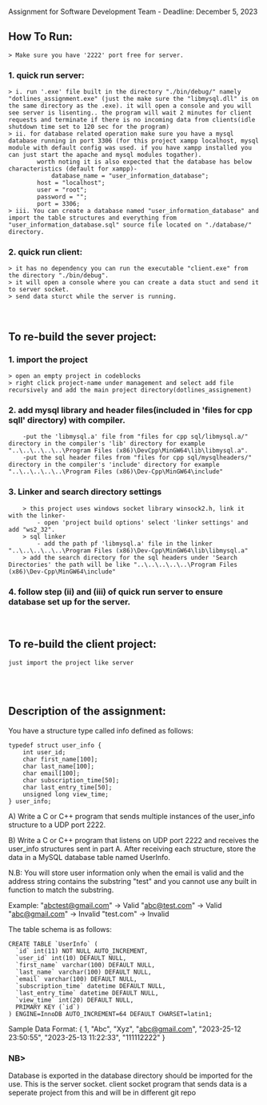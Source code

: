 
Assignment for Software Development Team - Deadline: December 5, 2023

## How To Run:
	> Make sure you have '2222' port free for server. 
### 1. quick run server:
	> i. run '.exe' file built in the directory "./bin/debug/" namely "dotlines_assignment.exe" (just the make sure the "libmysql.dll" is on the same directory as the .exe). it will open a console and you will see server is lisenting.. the program will wait 2 minutes for client requests and terminate if there is no incoming data from clients(idle shutdown time set to 120 sec for the program)
   	> ii. for database related operation make sure you have a mysql database running in port 3306 (for this project xampp localhost, mysql module with default config was used. if you have xampp installed you can just start the apache and mysql modules togather).
    		worth noting it is also expected that the database has below characteristics (default for xampp)-
      			database_name = "user_information_database";
			host = "localhost";
			user = "root";
			password = "";
			port = 3306;
   	> iii. You can create a database named "user_information_database" and import the table structures and everything from "user_information_database.sql" source file located on "./database/" directory.
### 2. quick run client:
  	> it has no dependency you can run the executable "client.exe" from the directory "./bin/debug".
   	> it will open a console where you can create a data stuct and send it to server socket.
    > send data sturct while the server is running.
<br />

## To re-build the sever project:
### 1. import the project
	> open an empty project in codeblocks
	> right click project-name under management and select add file recursively and add the main project directory(dotlines_assignement)
### 2. add mysql library and header files(included in 'files for cpp sqll' directory) with compiler. 
    	-put the 'libmysql.a' file from "files for cpp sql/libmysql.a/" directory in the compiler's 'lib' directory for example "..\..\..\..\..\Program Files (x86)\DevCpp\MinGW64\lib\libmysql.a".
       	-put the sql header files from "files for cpp sql/mysqlheaders/" directory in the compiler's 'include' directory for example "..\..\..\..\..\Program Files (x86)\Dev-Cpp\MinGW64\include"
### 3. Linker and search directory settings
     	> this project uses windows socket library winsock2.h, link it with the linker-
       		- open 'project build options' select 'linker settings' and add "ws2_32".
		> sql linker
    		- add the path pf 'libmysql.a' file in the linker "..\..\..\..\..\Program Files (x86)\Dev-Cpp\MinGW64\lib\libmysql.a"
       	> add the search directory for the sql headers under 'Search Directories' the path will be like "..\..\..\..\..\Program Files (x86)\Dev-Cpp\MinGW64\include"
### 4. follow step (ii) and (iii) of quick run server to ensure database set up for the server. 
<br />

## To re-build the client project:
	just import the project like server
<br />  			
<br />

## Description of the assignment:
You have a structure type called info defined as follows:

	typedef struct user_info {
		int user_id;
		char first_name[100];
		char last_name[100];
		char email[100];
		char subscription_time[50];
		char last_entry_time[50];
		unsigned long view_time;
	} user_info;

A) Write a C or C++ program that sends multiple instances of the user_info structure to a UDP port 2222.

B) Write a C or C++ program that listens on UDP port 2222 and receives the user_info structures sent in part A. 
   After receiving each structure, store the data in a MySQL database table named UserInfo.
   
   N.B: You will store user information only when the email is valid and the address string contains the substring "test" 
		and you cannot use any built in function to match the substring.
   
   Example: 
		"abctest@gmail.com" -> Valid
		"abc@test.com" -> Valid
		"abc@gmail.com" -> Invalid
		"test.com" -> Invalid
   
The table schema is as follows:

	CREATE TABLE `UserInfo` (
	  `id` int(11) NOT NULL AUTO_INCREMENT,
	  `user_id` int(10) DEFAULT NULL,
	  `first_name` varchar(100) DEFAULT NULL,
	  `last_name` varchar(100) DEFAULT NULL,
	  `email` varchar(100) DEFAULT NULL,
	  `subscription_time` datetime DEFAULT NULL,
	  `last_entry_time` datetime DEFAULT NULL,
	  `view_time` int(20) DEFAULT NULL,
	  PRIMARY KEY (`id`)
	) ENGINE=InnoDB AUTO_INCREMENT=64 DEFAULT CHARSET=latin1;


Sample Data Format:
{
	1,
	"Abc",
	"Xyz",
	"abc@gmail.com",
	"2023-25-12 23:50:55",
	"2023-25-13 11:22:33",
	"111112222"
}


### NB> 
Database is exported in the database directory should be imported for the use. This is the server socket. 
client socket program that sends data is a seperate project from this and will be in different git repo
